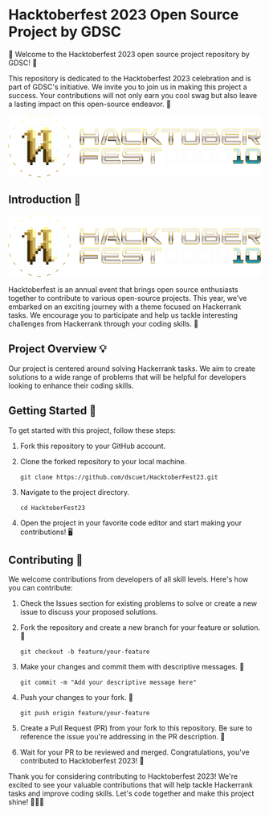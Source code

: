 # Hacktoberfest 2023 Open Source Project by GDSC

🎉 Welcome to the Hacktoberfest 2023 open source project repository by GDSC! 🎉

This repository is dedicated to the Hacktoberfest 2023 celebration and is part of GDSC's initiative. We invite you to join us in making this project a success. Your contributions will not only earn you cool swag but also leave a lasting impact on this open-source endeavor. 🚀

![Hacktoberfest Logo](https://github.com/dscuet/.github/blob/main/src/hack.svg)

## Introduction 🌟

![Hacktoberfest Logo](https://github.com/dscuet/.github/blob/main/src/hack.svg)

Hacktoberfest is an annual event that brings open source enthusiasts together to contribute to various open-source projects. This year, we've embarked on an exciting journey with a theme focused on Hackerrank tasks. We encourage you to participate and help us tackle interesting challenges from Hackerrank through your coding skills. 🎨

## Project Overview 💡

Our project is centered around solving Hackerrank tasks. We aim to create solutions to a wide range of problems that will be helpful for developers looking to enhance their coding skills.

## Getting Started 🚀

To get started with this project, follow these steps:

1. Fork this repository to your GitHub account.

2. Clone the forked repository to your local machine.

   ```
   git clone https://github.com/dscuet/HacktoberFest23.git
   ```

3. Navigate to the project directory.

   ```
   cd HacktoberFest23
   ```

4. Open the project in your favorite code editor and start making your contributions! 🖥️

## Contributing 🤝

We welcome contributions from developers of all skill levels. Here's how you can contribute:

1. Check the Issues section for existing problems to solve or create a new issue to discuss your proposed solutions.

2. Fork the repository and create a new branch for your feature or solution. 🌿

   ```
   git checkout -b feature/your-feature
   ```

3. Make your changes and commit them with descriptive messages. 📝

   ```
   git commit -m "Add your descriptive message here"
   ```

4. Push your changes to your fork. 🚢

   ```
   git push origin feature/your-feature
   ```

5. Create a Pull Request (PR) from your fork to this repository. Be sure to reference the issue you're addressing in the PR description. 🔄

6. Wait for your PR to be reviewed and merged. Congratulations, you've contributed to Hacktoberfest 2023! 🎉

   

Thank you for considering contributing to Hacktoberfest 2023! We're excited to see your valuable contributions that will help tackle Hackerrank tasks and improve coding skills. Let's code together and make this project shine! 🌟🚀🎉
